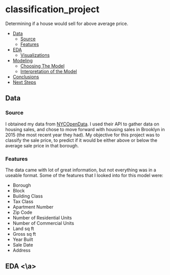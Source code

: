 # classification_project
Determining if a house would sell for above average price.

- [Data](#Data)
    - [Source](#Source)
    - [Features](#Features) 
- [EDA](#EDA)
    - [Visualizations](#Viz)
- [Modeling](#Modeling)
    - [Choosing The Model](#ModChoice)
    - [Interpretation of the Model](#ModInterp)
- [Conclusions](#Conclu)
- [Next Steps](#Future)

## Data <a name="Data"></a>
### Source <a name="Source"></a>
I obtained my data from [NYCOpenData](https://opendata.cityofnewyork.us/). I used their API to gather data on housing sales, and chose to move forward with housing sales in Brooklyn in 2015 (the most recent year they had).
My objective for this project was to classify the sale price, to predict if it would be either above or below the average sale price in that borough.

### Features <a name="Features"></a>
The data came with lot of great information, but not everything was in a useable format. Some of the features that I looked into for this model were:
- Borough
- Block
- Building Class
- Tax Class
- Apartment Number
- Zip Code
- Number of Residential Units
- Number of Commercial Units
- Land sq ft
- Gross sq ft
- Year Built
- Sale Date
- Address

## EDA <a name="EDA"><\a>
